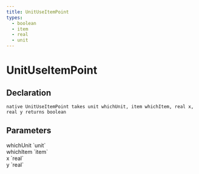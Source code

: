 ```yaml
---
title: UnitUseItemPoint
types:
  - boolean
  - item
  - real
  - unit
---
```


# UnitUseItemPoint

## Declaration

```
native UnitUseItemPoint takes unit whichUnit, item whichItem, real x, real y returns boolean
```

## Parameters
<dl>
  <dt>whichUnit `unit`</dt>
  <dd></dd>

  <dt>whichItem `item`</dt>
  <dd></dd>

  <dt>x `real`</dt>
  <dd></dd>

  <dt>y `real`</dt>
  <dd></dd>
</dl>